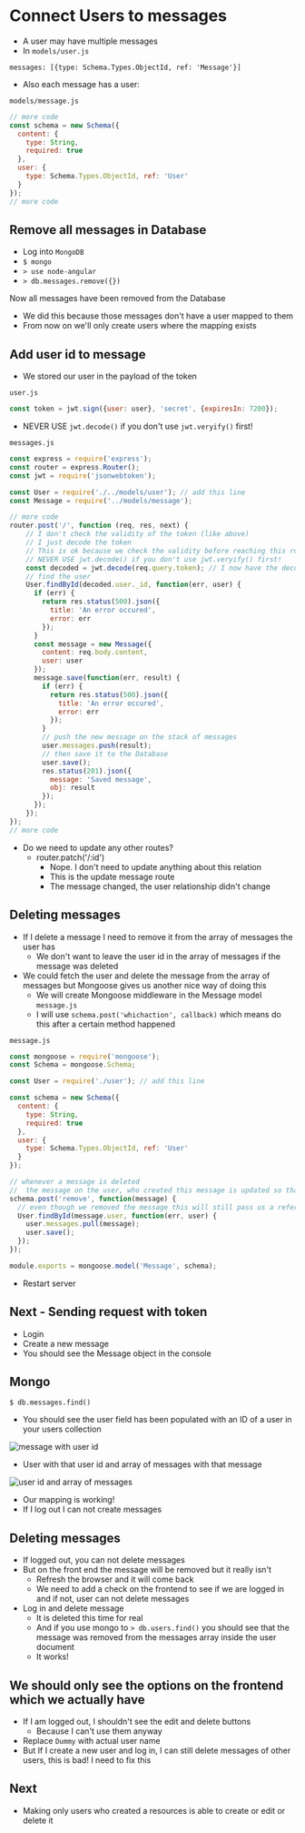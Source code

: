 # Connect Users to messages
* A user may have multiple messages
* In `models/user.js`

```
messages: [{type: Schema.Types.ObjectId, ref: 'Message'}]
```

* Also each message has a user:

`models/message.js`

```js
// more code
const schema = new Schema({
  content: {
    type: String,
    required: true
  },
  user: {
    type: Schema.Types.ObjectId, ref: 'User'
  }
});
// more code
```

## Remove all messages in Database
* Log into `MongoDB`
* `$ mongo`
* `> use node-angular`
* `> db.messages.remove({})`

Now all messages have been removed from the Database

* We did this because those messages don't have a user mapped to them
* From now on we'll only create users where the mapping exists

## Add user id to message
* We stored our user in the payload of the token

`user.js`

```js
const token = jwt.sign({user: user}, 'secret', {expiresIn: 7200});
```

* NEVER USE `jwt.decode()` if you don't use `jwt.veryify()` first!

`messages.js`

```js
const express = require('express');
const router = express.Router();
const jwt = require('jsonwebtoken');

const User = require('./../models/user'); // add this line
const Message = require('../models/message');

// more code
router.post('/', function (req, res, next) {
    // I don't check the validity of the token (like above)
    // I just decode the token
    // This is ok because we check the validity before reaching this route
    // NEVER USE jwt.decode() if you don't use jwt.veryify() first!
    const decoded = jwt.decode(req.query.token); // I now have the decoded token
    // find the user
    User.findById(decoded.user._id, function(err, user) {
      if (err) {
        return res.status(500).json({
          title: 'An error occured',
          error: err
        });
      }
      const message = new Message({
        content: req.body.content,
        user: user
      });
      message.save(function(err, result) {
        if (err) {
          return res.status(500).json({
            title: 'An error occured',
            error: err
          });
        }
        // push the new message on the stack of messages
        user.messages.push(result);
        // then save it to the Database
        user.save();
        res.status(201).json({
          message: 'Saved message',
          obj: result
        });
      });
    });
});
// more code
```

* Do we need to update any other routes?
    - router.patch('/:id')
        + Nope. I don't need to update anything about this relation
        + This is the update message route
        + The message changed, the user relationship didn't change

## Deleting messages
* If I delete a message I need to remove it from the array of messages the user has
    - We don't want to leave the user id in the array of messages if the message was deleted
* We could fetch the user and delete the message from the array of messages but Mongoose gives us another nice way of doing this
    - We will create Mongoose middleware in the Message model `message.js`
    - I will use `schema.post('whichaction', callback)` which means do this after a certain method happened

`message.js`

```js
const mongoose = require('mongoose');
const Schema = mongoose.Schema;

const User = require('./user'); // add this line

const schema = new Schema({
  content: {
    type: String,
    required: true
  },
  user: {
    type: Schema.Types.ObjectId, ref: 'User'
  }
});

// whenever a message is deleted
//  the message on the user, who created this message is updated so that I don't have any redundant connections in my Database 
schema.post('remove', function(message) {
  // even though we removed the message this will still pass us a reference to the deleted messaged
  User.findById(message.user, function(err, user) {
    user.messages.pull(message);
    user.save();
  });
});

module.exports = mongoose.model('Message', schema);
```

* Restart server

## Next - Sending request with token
* Login
* Create a new message
* You should see the Message object in the console

## Mongo
`$ db.messages.find()`

* You should see the user field has been populated with an ID of a user in your users collection

![message with user id](https://i.imgur.com/gkUmuTr.png)

* User with that user id and array of messages with that message

![user id and array of messages](https://i.imgur.com/nNcdezR.png)

* Our mapping is working!
* If I log out I can not create messages

## Deleting messages
* If logged out, you can not delete messages
* But on the front end the message will be removed but it really isn't
    - Refresh the browser and it will come back
    - We need to add a check on the frontend to see if we are logged in and if not, user can not delete messages
* Log in and delete message
    - It is deleted this time for real
    - And if you use mongo to `> db.users.find()` you should see that the message was removed from the messages array inside the user document
    - It works!

## We should only see the options on the frontend which we actually have
* If I am logged out, I shouldn't see the edit and delete buttons
    - Because I can't use them anyway
* Replace `Dummy` with actual user name
* But If I create a new user and log in, I can still delete messages of other users, this is bad! I need to fix this

## Next
* Making only users who created a resources is able to create or edit or delete it
